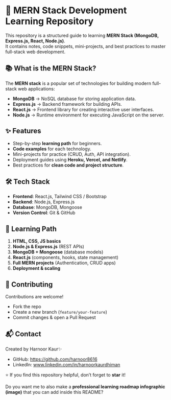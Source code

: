 # 🚀 MERN Stack Development Learning Repository

This repository is a structured guide to learning **MERN Stack (MongoDB, Express.js, React, Node.js)**.  
It contains notes, code snippets, mini-projects, and best practices to master full-stack web development.

## 📚 What is the MERN Stack?
The **MERN stack** is a popular set of technologies for building modern full-stack web applications:
- **MongoDB** → NoSQL database for storing application data.  
- **Express.js** → Backend framework for building APIs.  
- **React.js** → Frontend library for creating interactive user interfaces.  
- **Node.js** → Runtime environment for executing JavaScript on the server.  

## ✨ Features
- Step-by-step **learning path** for beginners.  
- **Code examples** for each technology.  
- Mini-projects for practice (CRUD, Auth, API integration).  
- Deployment guides using **Heroku, Vercel, and Netlify**.  
- Best practices for **clean code and project structure**.  

## 🛠️ Tech Stack
- **Frontend**: React.js, Tailwind CSS / Bootstrap  
- **Backend**: Node.js, Express.js  
- **Database**: MongoDB, Mongoose  
- **Version Control**: Git & GitHub  


## 📖 Learning Path

1. **HTML, CSS, JS basics**
2. **Node.js & Express.js** (REST APIs)
3. **MongoDB + Mongoose** (database models)
4. **React.js** (components, hooks, state management)
5. **Full MERN projects** (Authentication, CRUD apps)
6. **Deployment & scaling**


## 🤝 Contributing

Contributions are welcome!

* Fork the repo
* Create a new branch (`feature/your-feature`)
* Commit changes & open a Pull Request


## 📬 Contact

Created by Harnoor Kaur✨

* GitHub: https://github.com/harnoor8616
* LinkedIn: www.linkedin.com/in/harnoorkaurdhiman


⭐ If you find this repository helpful, don’t forget to **star** it!


Do you want me to also make a **professional learning roadmap infographic (image)** that you can add inside this README?
```

